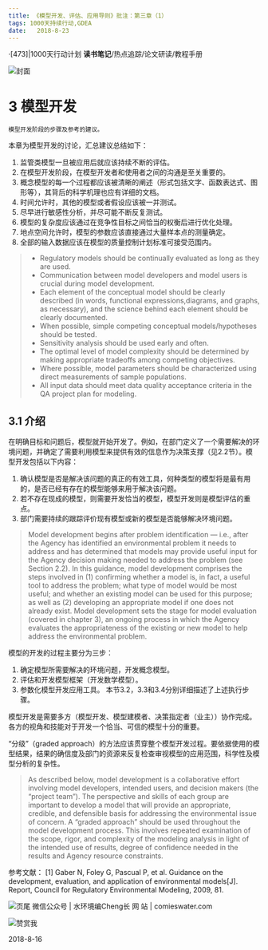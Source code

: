 ```yaml
---
title: 《模型开发、评估、应用导则》批注：第三章（1）
tags: 1000天持续行动,GDEA
date:   2018-8-23
---
```

·[473]|1000天行动计划
**读书笔记**/热点追踪/论文研读/教程手册
	
![封面](http://comieswater-1254012817.cossh.myqcloud.com/comieswater/1534259099598.png)

# 3 模型开发
    模型开发阶段的步骤及参考的建议。
本章为模型开发的讨论，汇总建议总结如下：
1. 监管类模型一旦被应用后就应该持续不断的评估。
2. 在模型开发阶段，在模型开发者和使用者之间的沟通是至关重要的。
3. 概念模型的每一个过程都应该被清晰的阐述（形式包括文字、函数表达式、图形等），其背后的科学机理也应有详细的文档。
4. 时间允许时，其他的模型或者假设应该被一并测试。
5. 尽早进行敏感性分析，并尽可能不断反复测试。
6. 模型的复杂度应该通过在竞争性目标之间恰当的权衡后进行优化处理。
7. 地点空间允许时，模型的参数应该直接通过大量样本点的测量确定。
8. 全部的输入数据应该在模型的质量控制计划标准可接受范围内。

> - Regulatory models should be continually evaluated as long as they are used.
> - Communication between model developers and model users is crucial during model development. 
> - Each element of the conceptual model should be clearly described (in words, functional expressions,diagrams, and graphs, as necessary), and the science behind each element should be clearly documented.
> - When possible, simple competing conceptual models/hypotheses should be tested.
> - Sensitivity analysis should be used early and often.
> - The optimal level of model complexity should be determined by making appropriate tradeoffs among competing objectives.
> - Where possible, model parameters should be characterized using direct measurements of sample populations.
> - All input data should meet data quality acceptance criteria in the QA project plan for modeling.

## 3.1 介绍
在明确目标和问题后，模型就开始开发了。例如，在部门定义了一个需要解决的环境问题，并确定了需要利用模型来提供有效的信息作为决策支撑（见2.2节）。模型开发包括以下内容：
1. 确认模型是否是解决该问题的真正的有效工具，何种类型的模型将是最有用的，是否已经有存在的模型能够来用于解决该问题。
2. 若不存在现成的模型，则需要开发恰当的模型，模型开发则是模型评估的重点。
3. 部门需要持续的跟踪评价现有模型或新的模型是否能够解决环境问题。
 
 >Model development begins after problem identification — i.e., after the Agency has identified an environmental problem it needs to address and has determined that models may provide useful input for the Agency decision making needed to address the problem (see Section 2.2). In this guidance, model development comprises the steps involved in (1) confirming whether a model is, in fact, a useful tool to address the problem; what type of model would be most useful; and whether an existing model can be used for this purpose; as well as (2) developing an appropriate model if one does not already exist. Model development sets the stage for model evaluation (covered in chapter 3), an ongoing process in which the Agency evaluates the appropriateness of the existing or new model to help address the environmental problem.

模型的开发的过程主要分为三步：
1. 确定模型所需要解决的环境问题，开发概念模型。
2. 评估和开发模型框架（开发数学模型）。
3. 参数化模型开发应用工具。
本节3.2，3.3和3.4分别详细描述了上述执行步骤。

模型开发是需要多方（模型开发、模型建模者、决策指定者（业主））协作完成。各方的视角和技能对于开发一个恰当、可信的模型十分的重要。

“分级”（graded approach）的方法应该贯穿整个模型开发过程。要依据使用的模型结果，结果的确信度及部门的资源来反复检查审视模型的应用范围，科学性及模型分析的复杂性。

>As described below, model development is a collaborative effort involving model developers, intended users, and decision makers (the “project team”). The perspective and skills of each group are important to develop a model that will provide an appropriate, credible, and defensible basis for addressing the environmental issue of concern.
A “graded approach” should be used throughout the model development process. This involves repeated examination of the scope, rigor, and complexity of the modeling analysis in light of the intended use of results, degree of confidence needed in the results and Agency resource constraints.

参考文献：
[1] Gaber N, Foley G, Pascual P, et al. Guidance on the development, evaluation, and application of environmental models[J]. Report, Council for Regulatory Environmental Modeling, 2009, 81.


![页尾](http://comieswater-1254012817.cossh.myqcloud.com/页尾识别new-2017-09-22.png)
微信公众号 | 水环境编Cheng长
网          站 | comieswater.com


![赞赏我](http://comieswater-1254012817.cossh.myqcloud.com/IMG_3077.JPG)

 2018-8-16

